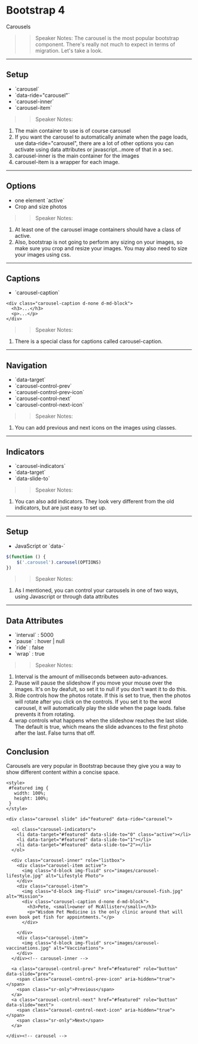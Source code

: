 <!-- .slide: data-state="title" -->
# Bootstrap 4
Carousels

>> Speaker Notes:
The carousel is the most popular bootstrap component. There's really not much to expect in terms of migration. Let's take a look.

---

## Setup

<ul>
	<li class="fragment">`carousel`</li>
	<li class="fragment">`data-ride="carousel"`</li>
	<li class="fragment">`carousel-inner`</li>
	<li class="fragment">`carousel-item`</li>
</ul>

>> Speaker Notes:
1. The main container to use is of course carousel
1. If you want the carousel to automatically animate when the page loads, use data-ride="carousel", there are a lot of other options you can activate using data attributes or javascript...more of that in a sec.
1. carousel-inner is the main container for the images
1. carousel-item is a wrapper for each image.

---

## Options

<ul>
	<li class="fragment">one element `active`</li>
	<li class="fragment">Crop and size photos</li>
</ul>

>> Speaker Notes:
1. At least one of the carousel image containers should have a class of active.
1. Also, bootstrap is not going to perform any sizing on your images, so make sure you crop and resize your images. You may also need to size your images using css.

---
## Captions
<ul>
	<li class="fragment">`carousel-caption`</li>
</ul>

```
<div class="carousel-caption d-none d-md-block">
  <h3>...</h3>
  <p>...</p>
</div>
```
<!-- .element: data-trim="true" contenteditable="true" class="fragment" -->

>> Speaker Notes:
1. There is a special class for captions called carousel-caption.

---

## Navigation

<ul>
	<li class="fragment">`data-target`</li>
	<li class="fragment">`carousel-control-prev`</li>
	<li class="fragment">`carousel-control-prev-icon`</li>
	<li class="fragment">`carousel-control-next`</li>
	<li class="fragment">`carousel-control-next-icon`</li>
</ul>

>> Speaker Notes:
1. You can add previous and next icons on the images using classes. 

---

## Indicators

<ul>
	<li class="fragment">`carousel-indicators`</li>
	<li class="fragment">`data-target`</li>
	<li class="fragment">`data-slide-to`</li>
</ul>

>> Speaker Notes:
1. You can also add indicators. They look very different from the old indicators, but are just easy to set up.

---

## Setup

<ul>
	<li class="fragment">JavaScript or `data-`</li>
</ul>

```javascript
$(function () {
	$('.carousel').carousel(OPTIONS)
})
```
<!-- .element: data-trim="true" contenteditable="true" class="fragment" -->


>> Speaker Notes:
1. As I mentioned, you can control your carousels in one of two ways, using Javascript or through data attributes

---

## Data Attributes

<ul>
	<li class="fragment">`interval` : 5000</li>
	<li class="fragment">`pause` : hover | null</li>
	<li class="fragment">`ride` : false</li>
	<li class="fragment">`wrap` : true</li>
</ul>

>> Speaker Notes:
1. Interval is the amount of milliseconds between auto-advances.
2. Pause will pause the slideshow if you move your mouse over the images. It's  on by deafult, so set it to null if you don't want it to do this.
3. Ride controls how the photos rotate. If this is set to true, then the photos will rotate after you click on the controls. If you set it to the word carousel, it will automatically play the slide when the page loads. false prevents it from rotating.
4. wrap controls what happens when the slideshow reaches the last slide. The default is true, which means the slide advances to the first photo after the last. False turns that off.

## Conclusion
Carousels are very popular in Bootstrap because they give you a way to show different content within a concise space.

```
<style>
 #featured img {
   width: 100%;
   height: 100%;
 }
</style>

<div class="carousel slide" id="featured" data-ride="carousel">

  <ol class="carousel-indicators">
    <li data-target="#featured" data-slide-to="0" class="active"></li>
    <li data-target="#featured" data-slide-to="1"></li>
    <li data-target="#featured" data-slide-to="2"></li>
  </ol>

  <div class="carousel-inner" role="listbox">
    <div class="carousel-item active">
      <img class="d-block img-fluid" src="images/carousel-lifestyle.jpg" alt="Lifestyle Photo">
    </div>
    <div class="carousel-item">
      <img class="d-block img-fluid" src="images/carousel-fish.jpg" alt="Mission">
      <div class="carousel-caption d-none d-md-block">
        <h3>Pete, <small>owner of McAllister</small></h3>
        <p>"Wisdom Pet Medicine is the only clinic around that will even book pet fish for appointments."</p>
      </div>

    </div>
    <div class="carousel-item">
      <img class="d-block img-fluid" src="images/carousel-vaccinations.jpg" alt="Vaccinations">
    </div>
  </div><!-- carousel-inner -->

  <a class="carousel-control-prev" href="#featured" role="button" data-slide="prev">
    <span class="carousel-control-prev-icon" aria-hidden="true"></span>
    <span class="sr-only">Previous</span>
  </a>
  <a class="carousel-control-next" href="#featured" role="button" data-slide="next">
    <span class="carousel-control-next-icon" aria-hidden="true"></span>
    <span class="sr-only">Next</span>
  </a>

</div><!-- carousel -->

```